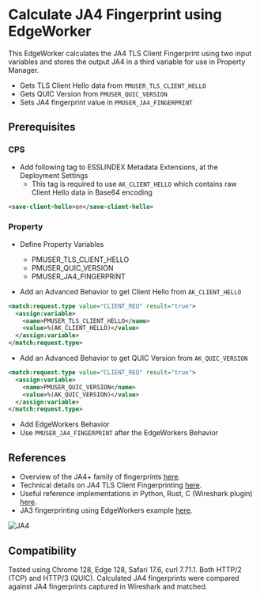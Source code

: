 # Calculate JA4 Fingerprint using EdgeWorker

This EdgeWorker calculates the JA4 TLS Client Fingerprint using two input variables and stores the output JA4 in a third variable for use in Property Manager.

- Gets TLS Client Hello data from `PMUSER_TLS_CLIENT_HELLO`
- Gets QUIC Version from `PMUSER_QUIC_VERSION`
- Sets JA4 fingerprint value in `PMUSER_JA4_FINGERPRINT`

## Prerequisites
### CPS
- Add following tag to ESSLINDEX Metadata Extensions, at the Deployment Settings
    - This tag is required to use `AK_CLIENT_HELLO` which contains raw Client Hello data in Base64 encoding
```xml
<save-client-hello>on</save-client-hello> 
```

### Property
- Define Property Variables
    - PMUSER_TLS_CLIENT_HELLO
    - PMUSER_QUIC_VERSION    
    - PMUSER_JA4_FINGERPRINT

- Add an Advanced Behavior to get Client Hello from `AK_CLIENT_HELLO`
```xml
<match:request.type value="CLIENT_REQ" result="true">
  <assign:variable>
    <name>PMUSER_TLS_CLIENT_HELLO</name>
    <value>%(AK_CLIENT_HELLO)</value>
  </assign:variable>
</match:request.type>
```

- Add an Advanced Behavior to get QUIC Version from `AK_QUIC_VERSION`
```xml
<match:request.type value="CLIENT_REQ" result="true">
  <assign:variable>
    <name>PMUSER_QUIC_VERSION</name>
    <value>%(AK_QUIC_VERSION)</value>
  </assign:variable>
</match:request.type>
```

- Add EdgeWorkers Behavior
- Use `PMUSER_JA4_FINGERPRINT` after the EdgeWorkers Behavior

## References
- Overview of the JA4+ family of fingerprints [here](https://blog.foxio.io/ja4+-network-fingerprinting).
- Technical  details on JA4 TLS Client Fingerprinting [here](https://github.com/FoxIO-LLC/ja4/blob/main/technical_details/JA4.md).
- Useful reference implementations in Python, Rust, C (Wireshark plugin) [here](https://github.com/FoxIO-LLC/ja4).
- JA3 fingerprinting using EdgeWorkers example [here](https://github.com/akamai/edgeworkers-examples/tree/master/edgecompute/examples/authentication/ja3-fingerprinting).

![JA4](https://blog.foxio.io/assets/img/2023-09-26/ja4.webp)

## Compatibility
Tested using Chrome 128, Edge 128, Safari 17.6, curl 7.71.1. Both HTTP/2 (TCP) and HTTP/3 (QUIC). Calculated JA4 fingerprints were compared against JA4 fingerprints captured in Wireshark and matched.
